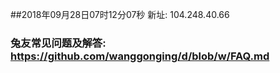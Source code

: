 ##2018年09月28日07时12分07秒 新址: 104.248.40.66
### 兔友常见问题及解答: https://github.com/wanggonging/d/blob/w/FAQ.md
